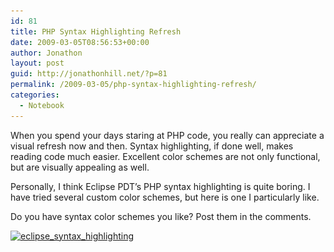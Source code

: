 ```yaml
---
id: 81
title: PHP Syntax Highlighting Refresh
date: 2009-03-05T08:56:53+00:00
author: Jonathon
layout: post
guid: http://jonathonhill.net/?p=81
permalink: /2009-03-05/php-syntax-highlighting-refresh/
categories:
  - Notebook
---
```

When you spend your days staring at PHP code, you really can appreciate a visual refresh now and then. Syntax highlighting, if done well, makes reading code much easier. Excellent color schemes are not only functional, but are visually appealing as well.

Personally, I think Eclipse PDT&#8217;s PHP syntax highlighting is quite boring. I have tried several custom color schemes, but here is one I particularly like.

Do you have syntax color schemes you like? Post them in the comments.

[<img class="alignnone size-medium wp-image-82" title="eclipse_syntax_highlighting" src="/wp-content/uploads/2009/03/eclipse_syntax_highlighting-300x225.png" alt="eclipse_syntax_highlighting" width="300" height="225" srcset="/wp-content/uploads/2009/03/eclipse_syntax_highlighting-300x225.png 300w, /wp-content/uploads/2009/03/eclipse_syntax_highlighting-1024x771.png 1024w, /wp-content/uploads/2009/03/eclipse_syntax_highlighting.png 1280w" sizes="(max-width: 300px) 100vw, 300px" />](/wp-content/uploads/2009/03/eclipse_syntax_highlighting.png)